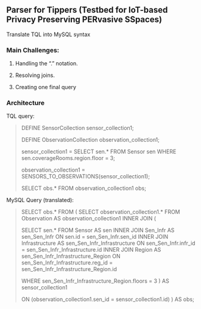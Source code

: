 ## Parser for Tippers (Testbed for IoT-based Privacy Preserving PERvasive SSpaces)

Translate TQL into MySQL syntax

### Main Challenges:

1. Handling the “.” notation. 

2. Resolving joins.

3. Creating one final query

### Architecture


TQL query: 

> DEFINE SensorCollection sensor_collection1;
>
> DEFINE ObservationCollection observation_collection1;
>
> sensor_collection1 = SELECT sen.* FROM Sensor sen
> WHERE sen.coverageRooms.region.floor = 3;
>
> observation_collection1 = SENSORS_TO_OBSERVATIONS(sensor_collection1);
>
> SELECT obs.* FROM observation_collection1 obs;

MySQL Query (translated): 

> SELECT obs.*
> FROM (
> SELECT observation_collection1.*  FROM Observation AS observation_collection1
> INNER JOIN ( 
>
>	SELECT sen.* FROM Sensor AS sen
>	INNER JOIN 
>   	Sen_Infr AS sen_Sen_Infr ON sen.id = sen_Sen_Infr.sen_id
> 	INNER JOIN 
>		Infrastructure AS sen_Sen_Infr_Infrastructure 
>		ON sen_Sen_Infr.infr_id = sen_Sen_Infr_Infrastructure.id
>		INNER JOIN 
>			Region AS sen_Sen_Infr_Infrastructure_Region 
>			ON sen_Sen_Infr_Infrastructure.reg_id = sen_Sen_Infr_Infrastructure_Region.id
>
> 	WHERE sen_Sen_Infr_Infrastructure_Region.floors = 3 ) 
>	AS sensor_collection1 
>
>	ON (observation_collection1.sen_id = sensor_collection1.id)
>	) AS obs;



